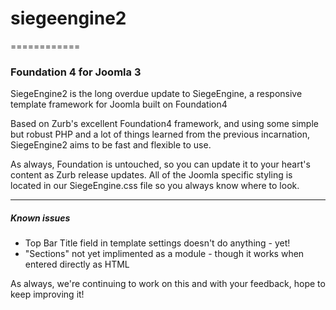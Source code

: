 <h1>siegeengine2</h1>
============

<h3>Foundation 4 for Joomla 3</h3>

<p>SiegeEngine2 is the long overdue update to SiegeEngine, a responsive template framework for Joomla built on Foundation4</p>
<p>Based on Zurb's excellent Foundation4 framework, and using some simple but robust PHP and a lot of things learned from the previous incarnation, SiegeEngine2 aims to be fast and flexible to use.</p>
<p>As always, Foundation is untouched, so you can update it to your heart's content as Zurb release updates. All of the Joomla specific styling is located in our SiegeEngine.css file so you always know where to look.</p>
<hr/>
<h5>Known issues</h5>
<ul>
<li>Top Bar Title field in template settings doesn't do anything - yet!</li>
<li>"Sections" not yet implimented as a module - though it works when entered directly as HTML</li>
</ul>
<p>As always, we're continuing to work on this and with your feedback, hope to keep improving it!<?p>
